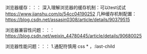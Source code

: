 浏览器缓存：：：
深入理解浏览器的缓存机制：可以test试试
https://www.jianshu.com/p/54cc04190252
几种缓存机制配置：
https://blog.csdn.net/assasin0308/article/details/90379515

浏览器兼容性问题：：：
https://blog.csdn.net/weixin_44780445/article/details/90680025



浏览器性能问题：：：
1.通配符慎用  css * ，:last-child